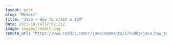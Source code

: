```yaml
---
layout: post
blog: "Reddit"
title: "Java – How to crash a JVM"
date: 2023-10-14T17:02:21Z
image: images/reddit.png
remote_url: "https://www.reddit.com/r/java/comments/177u0bz/java_how_to_crash_a_jvm/"
---
```

